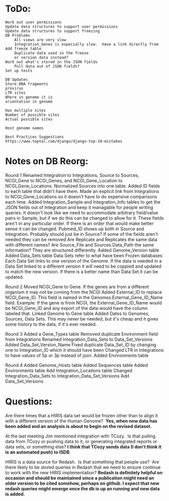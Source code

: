 # ToDo:

```
Work out user permissions
Update data structures to support user permissions
Update data structures to support freezing
DB Problems
    All views are very slow
    Integration_Genes is especially slow.  Have a link directly from 
Add freeze table
    Duplicate data used in the freeze
    or version data instead?
Work out what's stored in the JSON fields
    Pull data out of JSON fields?
Set up tests

DB Updates
Store DNA fragments 
provirus
LTR sites
Where in genome it is
orientation in genome

Has multiple sites
Number of possible sites
Actual possible sites

Host genome names

Best Practices Suggestions
https://www.toptal.com/django/django-top-10-mistakes

```

# Notes on DB Reorg:

Round 1
Renamed Integration to Integrations, Source to Sources, NCGI\_Gene to NCGI\_Genes, and NCGI\_Gene\_Location to NCGI\_Gene\_Locations.
Normalized Sources into one table.
Added ID fields to each table that didn't have them.
Made an explicit link from Integrations to NCGI\_Gene\_Locations so it doesn't have to do expensive comparisons each time.
Added Integration\_Sample and Integration\_Info tables to get the JSON fields out of Integration and keep it managable for people writing queries.
 It doesn't look like we need to accommodate arbitrary field/value pairs in Sample, but if we do this can be changed to allow for it.
 These fields aren't in any particular order. If there is an order that would make better sense it can be changed.
 Pubmed\_ID shows up both in Source and Integration. Probably should just be in Source?
 If some of the fields aren't needed they can be removed
 Are Replicate and Replicates the same data with different names?
 Are Source\_File and Sources.Data\_Path the same information? They are structured differently.
Added Genome\_Version table
Added Data\_Sets table
 Data Sets refer to what have been Frozen databases
 Each Data Set links to one version of the Genome. If the data is needed in a Data Set linked to a different version it will need to be coppied and updated to match the new version.
 If there is a better name than Data Set it can be updated.

Round 2
Moved NCGI_Gene to Gene.  If the genes are from a different organism it may not be coming from the NCGI
    Added External_ID to replace NCGI_Gene_ID.  This field is named in the Genomes.External_Gene_ID_Name field.
        Example: If the gene is from NCGI, the External_Gene_ID_Name would be NCGI_Gene_ID and any export of the data would have the column labeled that.
Linked Genome to Gene table
Added Dates to Genomes, Sources, Data Sets.  This may never be needed, but it's cheap and it gives some history to the data, if it's ever needed.

Round 3
Added a Gene_Types table
Removed duplicate Environment field from Integrations
Renamed Integration_Data_Sets to Data_Set_Versions
    Added Data_Set_Version_Name 
    Fixed duplicate Data_Set_ID by changing one to Integration_ID which it should have been
Changed LTR in Integrations to have values of 5p or 3p instead of json.
Added Environments table

Round 4
Added Genome_Hosts table
Added Sequences table
Added Environments table
Add Integration_Locations table
Changed Integration_Data_Sets to Integration_Data_Set_Versions
Add Data_Set_Versions

# Questions:

Are there times that a HIRIS data set would be frozen other than to align it with a different version of the Human Genome? 
**Yes, when new data has been added and an analysis is about to begin on the revised dataset.**

At the last meeting Jim mentioned integration with TCozy.  Is that pulling data from TCozy or pushing data to it, or generating integrated reports or data sets, or something else?
**I think that TCozy sends data (I don’t think it is an automated push) to ISDB**

HIRIS is a data source for Redash.  Is that something that people use?  Are there likely to be stored queries in Redash that we need to ensure continue to work with the new HIRIS implementation?
**Redash is definitely helpful on occasion and should be maintained since a publication might need an older version to be cited somehow, perhaps on github. I expect that new redash queries might emerge once the db is up an running and new data is added.**
